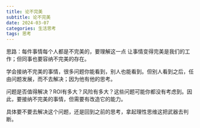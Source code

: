 ```yaml
---
title: 论不完美
subtitle: 论不完美
date: 2024-03-07
categories: 生活思考
tags: 思考
---
```


思路：每件事情每个人都是不完美的，要理解这一点
让事情变得完美是我们的工作；但同事也要容纳不完美的存在。

学会接纳不完美的事情，很多问题你能看到，别人也能看到。但别人看到之后，任由问题发展，而不去解决；因为他有他的思考。

问题是否值得解决？ROI有多大？风险有多大？这些问题可能你都没有考虑到。因此，要接纳不完美的事情，但需要有改造它的能力。

具体要不要去解决这个问题，还是回到之前的思考，拿起理性思维这把武器去判断。

